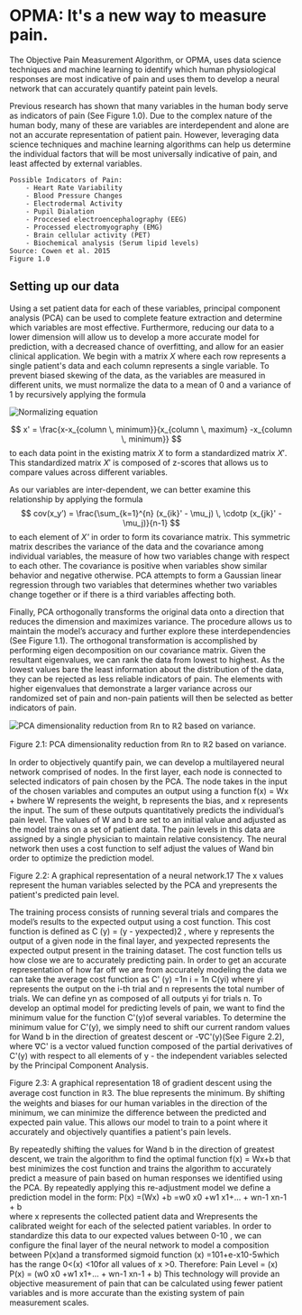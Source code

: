 # OPMA: It's a new way to measure pain. 

The Objective Pain Measurement Algorithm, or OPMA, uses data science techniques and machine learning to identify which human physiological responses are most indicative of pain and uses them to develop a neural network that can accurately quantify pateint pain levels. 

Previous research has shown that many variables in the human body serve as indicators of pain (See Figure 1.0). Due to the complex nature of the human body, many of these are variables are interdependent and alone are not an accurate representation of patient pain. However, leveraging data science techniques and machine learning algorithms can help us determine the individual factors that will be most universally indicative of pain, and least affected by external variables. 	

```
Possible Indicators of Pain: 
    - Heart Rate Variability 
    - Blood Pressure Changes 
    - Electrodermal Activity 
    - Pupil Dialation 
    - Proccesed electroencephalography (EEG) 
    - Processed electromyography (EMG) 
    - Brain cellular activity (PET) 
    - Biochemical analysis (Serum lipid levels) 
Source: Cowen et al. 2015
Figure 1.0
```
## Setting up our data

Using a set patient data for each of these variables, principal component analysis (PCA) can be used to complete feature extraction and determine which variables are most effective. Furthermore, reducing our data to a lower dimension will allow us to develop a more accurate model for prediction, with a decreased chance of overfitting, and allow for an easier clinical application. 
We begin with a matrix $X$ where each row represents a single patient's data and each column represents a single variable. To prevent biased skewing of the data, as the variables are measured in different units, we must normalize the data to a mean of $0$ and a variance of $1$ by recursively applying the formula 

![Normalizing equation](http://mathurl.com/render.cgi?%5Cinlinemode%20x%27%20%3D%20%5Cfrac%7Bx-x_%7Bcolumn%20%5C%2C%20minimum%7D%7D%7Bx_%7Bcolumn%20%5C%2C%20maximum%7D%20-x_%7Bcolumn%20%5C%2C%20minimum%7D%7D%20%0A%5Cnocache)

$$ 
x' = \frac{x-x_{column \, minimum}}{x_{column \, maximum} -x_{column \, minimum}} 
$$
to each data point in the existing matrix $X$ to form a standardized matrix $X'$.  This standardized matrix $X'$ is composed of z-scores that allows us to compare values across different variables. 

As our variables are inter-dependent, we can better examine this relationship by applying the formula
 $$
 cov(x_y’) = \frac{\sum_{k=1}^{n} (x_{ik}' - \mu_j) \, \cdotp (x_{jk}' - \mu_j)}{n-1}  
 $$ 
 to each element of *X'* in order to form its covariance matrix. This symmetric matrix describes the variance of the data and the covariance among individual variables,  the measure of how two variables change with respect to each other. The covariance is positive when variables show similar behavior and negative otherwise. PCA attempts to form a Gaussian linear regression through two variables that determines whether two variables change together or if there is a third variables affecting both.

Finally, PCA orthogonally transforms the original data onto a direction that reduces the dimension and maximizes variance. The procedure allows us to maintain the model’s accuracy and further explore these interdependencies (See Figure 1.1). The orthogonal transformation is accomplished by performing eigen decomposition on our covariance matrix. Given the resultant eigenvalues, we can rank the data from lowest to highest. As the lowest values bare the least information about the distribution of the data, they can be rejected as less reliable indicators of pain. The elements with higher eigenvalues that demonstrate a larger variance across our randomized set of pain and non-pain patients will then be selected as better indicators of pain.

![PCA dimensionality reduction from ℝn to ℝ2 based on variance.](http://www.nlpca.org/fig_pca_principal_component_analysis.png)

Figure 2.1: PCA dimensionality reduction from ℝn to ℝ2 based on variance.

In order to objectively quantify pain, we can develop a multilayered neural network comprised of nodes. In the first layer, each node is connected to selected indicators of pain chosen by the PCA. The node takes in the input of the chosen variables and computes an output using a function  f(x) = Wx + bwhere W represents the weight, b represents the bias, and x represents the input. The sum of these outputs quantitatively predicts the individual’s pain level.
The values of W and b are set to an initial value and adjusted as the model trains on a set of patient data. The pain levels in this data are assigned by a single physician to maintain relative consistency. The neural network then uses a cost function to self adjust the values of Wand bin order to optimize the prediction model. 



Figure 2.2: A graphical representation of a neural network.17 The x values represent the human variables selected by the PCA and yrepresents the patient's predicted pain level. 


The training process consists of running several trials and compares the model’s results to the expected output using a cost function. This cost function is defined as C (y) = (y - yexpected)2 , where y represents the output of a given node in the final layer, and yexpected represents the expected output present in the training dataset. The cost function tells us how close we are to accurately predicting pain. In order to get an accurate representation of how far off we are from accurately modeling the data we can take the average cost function as C' (y) =1n i = 1n C(yi) where yi represents the output on the i-th trial and n represents the total number of trials. We can define yn as composed of all outputs yi for trials n. To develop an optimal model for predicting levels of pain, we want to find the minimum value for the function C'(y)of several variables. 
To determine the minimum value for C'(y), we simply need to shift our current random values for Wand b in the direction of greatest descent or -∇C'(y)(See Figure 2.2), where ∇C' is a vector valued function composed of the partial derivatives of C'(y) with respect to all elements of y - the independent variables selected by the Principal Component Analysis. 


Figure 2.3: A graphical representation 18 of gradient descent using the average cost function in ℝ3. The blue represents the minimum. By shifting the weights and biases for our human variables in the direction of the minimum, we can minimize the difference between the predicted and expected pain value. This allows our model to train to a point where it accurately and objectively quantifies a patient's pain levels. 


By repeatedly shifting the values for Wand b in the direction of greatest descent, we train the algorithm to find the optimal function f(x) = Wx+b that best minimizes the cost function and trains the algorithm to accurately predict a measure of pain based on human responses we identified using the PCA. 
By repeatedly applying this re-adjustment model we define a prediction model in the form: 
  P(x) =(Wx) +b =w0 x0 +w1 x1+... + wn-1  xn-1 + b  
where x represents the collected patient data and Wrepresents the calibrated weight for each of the selected patient variables. 
In order to standardize this data to our expected values between 0-10 , we can configure the final layer of the neural network to model a composition between P(x)and a transformed sigmoid function (x) =101+e-x10-5which has the range 0<(x) <10for all values of x >0. 
Therefore: 
Pain Level =  (x) P(x) =  (w0 x0 +w1 x1+... + wn-1  xn-1 + b)
This technology will provide an objective measurement of pain that can be calculated using fewer patient variables and is more accurate than the existing system of pain measurement scales.
